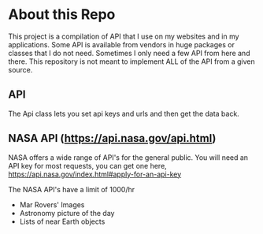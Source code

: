 # About this Repo
This project is a compilation of API that I use on my websites and in my applications. Some API is available from vendors in huge packages or classes that I do not need. Sometimes I only need a few API from here and there. This repository is not meant to implement ALL of the API from a given source.

## API
The Api class lets you set api keys and urls and then get the data back.

## NASA API (https://api.nasa.gov/api.html)
NASA offers a wide range of API's for the general public. You will need an API key for most requests, you can get one here, https://api.nasa.gov/index.html#apply-for-an-api-key

The NASA API's have a limit of 1000/hr

* Mar Rovers' Images
* Astronomy picture of the day
* Lists of near Earth objects

